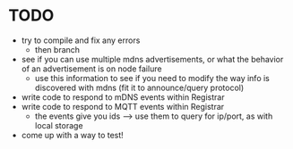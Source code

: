 # TODO

- try to compile and fix any errors
    - then branch
- see if you can use multiple mdns advertisements, or what the behavior of an advertisement is on node failure
    - use this information to see if you need to modify the way info is discovered with mdns (fit it to announce/query protocol)
- write code to respond to mDNS events within Registrar
- write code to respond to MQTT events within Registrar
    - the events give you ids --> use them to query for ip/port, as with local storage
- come up with a way to test!

